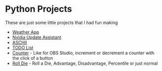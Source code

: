 # Python Projects
These are just some little projects that I had fun making

- [Weather App](https://github.com/RileyMeta/Random/blob/master/Python/weather_app.py)
- [Nvidia Update Assistant](https://github.com/RileyMeta/Random/blob/master/Python/nvidia-update.py)
- [ASCHII](https://github.com/RileyMeta/Random/blob/master/Python/ashcii.py)
- [TODO List](https://github.com/RileyMeta/Random/blob/master/Python/ToDo_List.py)
- [Counter](https://github.com/RileyMeta/Random/blob/master/Python/counter.py) - Like for OBS Studio, increment or decrement a counter with the click of a button
- [Roll Die](https://github.com/RileyMeta/Random/blob/master/Python/roll_die.py) - Roll a Die, Advantage, Disadvantage, Percentile or just normal
